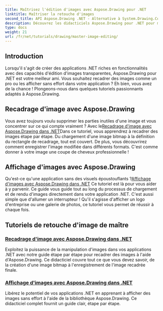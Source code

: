 ```yaml
---
title: Maîtrisez l'édition d'images avec Aspose.Drawing pour .NET
linktitle: Maîtriser la retouche d'images
second_title: API Aspose.Drawing .NET - Alternative à System.Drawing.Common
description: Découvrez les didacticiels Aspose.Drawing pour .NET pour maîtriser l'édition, le recadrage et l'affichage d'images dans les applications .NET avec des guides étape par étape.
type: docs
weight: 21
url: /fr/net/tutorials/drawing/master-image-editing/
---
```

## Introduction

Lorsqu'il s'agit de créer des applications .NET riches en fonctionnalités avec des capacités d'édition d'images transparentes, Aspose.Drawing pour .NET est votre meilleur ami. Vous souhaitez recadrer des images comme un pro ou les afficher sans effort dans votre application ? Eh bien, vous avez de la chance ! Plongeons-nous dans quelques tutoriels passionnants adaptés à Aspose.Drawing.

## Recadrage d'image avec Aspose.Drawing  
 Vous avez toujours voulu supprimer les parties inutiles d'une image et vous concentrer sur ce qui compte vraiment ? Avec le[Recadrage d'image avec Aspose.Drawing dans .NET](./image-cropping/)Dans ce tutoriel, vous apprendrez à recadrer des images étape par étape. Du chargement d'une image bitmap à la définition du rectangle de recadrage, tout est couvert. De plus, vous découvrirez comment enregistrer l'image modifiée dans différents formats. C'est comme donner à votre image une coupe de cheveux professionnelle !  

## Affichage d'images avec Aspose.Drawing  
 Qu'est-ce qu'une application sans des visuels époustouflants ?[Affichage d'images avec Aspose.Drawing dans .NET](./image-display/) Ce tutoriel est là pour vous aider à y parvenir. Ce guide vous guide tout au long du processus de chargement et de rendu d'images directement dans votre application .NET. C'est aussi simple que d'allumer un interrupteur ! Qu'il s'agisse d'afficher un logo d'entreprise ou une galerie de photos, ce tutoriel vous permet de réussir à chaque fois.
  
## Tutoriels de retouche d'image de maître
### [Recadrage d'image avec Aspose.Drawing dans .NET](./image-cropping/)
Exploitez la puissance de la manipulation d'images dans vos applications .NET avec notre guide étape par étape pour recadrer des images à l'aide d'Aspose.Drawing. Ce didacticiel couvre tout ce que vous devez savoir, de la création d'une image bitmap à l'enregistrement de l'image recadrée finale.
### [Affichage d'images avec Aspose.Drawing dans .NET](./image-display/)
Libérez le potentiel de vos applications .NET en apprenant à afficher des images sans effort à l'aide de la bibliothèque Aspose.Drawing. Ce didacticiel complet fournit un guide clair, étape par étape.